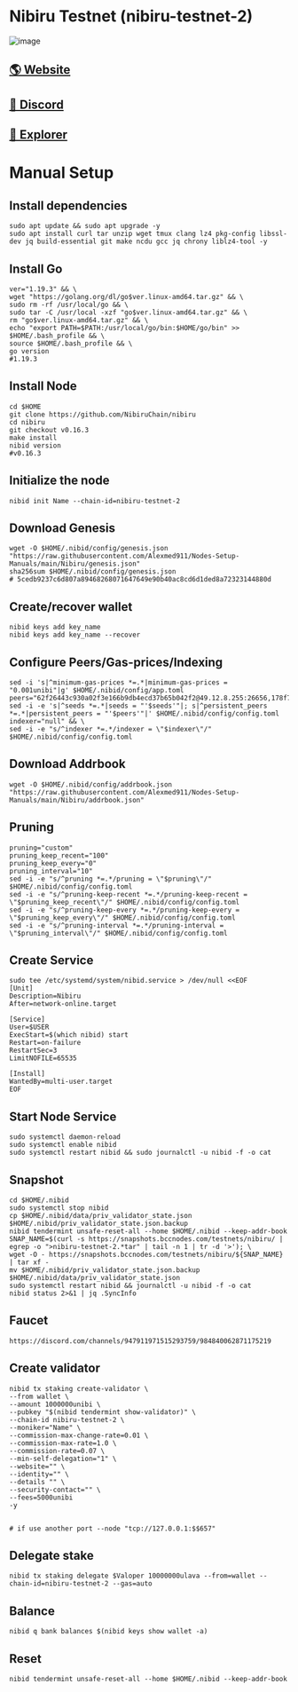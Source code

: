 # Nibiru Testnet (nibiru-testnet-2)

![image](https://techcrunch.com/wp-content/uploads/2022/09/nibiru.jpg?resize=1200,587)

## <a href="https://nibiru.fi/">🌎 Website </a>
## <a href="https://discord.gg/dx7WTtuRNR">💎 Discord </a>
## <a href="https://nibiru.explorers.guru/">🚀 Explorer </a>

# Manual Setup

## Install dependencies
```
sudo apt update && sudo apt upgrade -y
sudo apt install curl tar unzip wget tmux clang lz4 pkg-config libssl-dev jq build-essential git make ncdu gcc jq chrony liblz4-tool -y
```
## Install Go
```
ver="1.19.3" && \
wget "https://golang.org/dl/go$ver.linux-amd64.tar.gz" && \
sudo rm -rf /usr/local/go && \
sudo tar -C /usr/local -xzf "go$ver.linux-amd64.tar.gz" && \
rm "go$ver.linux-amd64.tar.gz" && \
echo "export PATH=$PATH:/usr/local/go/bin:$HOME/go/bin" >> $HOME/.bash_profile && \
source $HOME/.bash_profile && \
go version    
#1.19.3
```
## Install Node

```
cd $HOME
git clone https://github.com/NibiruChain/nibiru
cd nibiru
git checkout v0.16.3
make install
nibid version         
#v0.16.3
```
## Initialize the node
```
nibid init Name --chain-id=nibiru-testnet-2
```

## Download Genesis
```
wget -O $HOME/.nibid/config/genesis.json "https://raw.githubusercontent.com/Alexmed911/Nodes-Setup-Manuals/main/Nibiru/genesis.json"
sha256sum $HOME/.nibid/config/genesis.json
# 5cedb9237c6d807a89468268071647649e90b40ac8cd6d1ded8a72323144880d
```
## Create/recover wallet
```
nibid keys add key_name
nibid keys add key_name --recover
```

## Configure Peers/Gas-prices/Indexing
```
sed -i 's|^minimum-gas-prices *=.*|minimum-gas-prices = "0.001unibi"|g' $HOME/.nibid/config/app.toml
peers="62f26443c930a02f3e166b9db4ecd37b65b042f2@49.12.8.255:26656,178f7dd47502283f9245d24ffcc0a0acc9f661cc@135.181.145.58:26656,0fc167f54fc0d63369763b1519e79c3b400c4bb4@65.108.97.58:2486,1a32af5ac53fc3180327c0045c492140e8b8bcb6@144.91.80.171:26656,bd0117a9200937887d854b14a7ea53f7ba2c81ea@185.245.183.192:46656,76d1973e958a340f7109a3d2bda6436b68f3bc6a@173.212.214.154:46656,888f65c496c3cb5ca345d227e01996506a52f65e@185.209.223.127:39656,bef7f536be357a2d69c643128c7f1c8245b76809@65.21.91.50:26656"
sed -i -e 's|^seeds *=.*|seeds = "'$seeds'"|; s|^persistent_peers *=.*|persistent_peers = "'$peers'"|' $HOME/.nibid/config/config.toml
indexer="null" && \
sed -i -e "s/^indexer *=.*/indexer = \"$indexer\"/" $HOME/.nibid/config/config.toml
```
## Download Addrbook
```
wget -O $HOME/.nibid/config/addrbook.json "https://raw.githubusercontent.com/Alexmed911/Nodes-Setup-Manuals/main/Nibiru/addrbook.json"
```
## Pruning
```
pruning="custom"
pruning_keep_recent="100"
pruning_keep_every="0"
pruning_interval="10"
sed -i -e "s/^pruning *=.*/pruning = \"$pruning\"/" $HOME/.nibid/config/config.toml
sed -i -e "s/^pruning-keep-recent *=.*/pruning-keep-recent = \"$pruning_keep_recent\"/" $HOME/.nibid/config/config.toml
sed -i -e "s/^pruning-keep-every *=.*/pruning-keep-every = \"$pruning_keep_every\"/" $HOME/.nibid/config/config.toml
sed -i -e "s/^pruning-interval *=.*/pruning-interval = \"$pruning_interval\"/" $HOME/.nibid/config/config.toml
```
## Create Service
```
sudo tee /etc/systemd/system/nibid.service > /dev/null <<EOF
[Unit]
Description=Nibiru
After=network-online.target

[Service]
User=$USER
ExecStart=$(which nibid) start
Restart=on-failure
RestartSec=3
LimitNOFILE=65535

[Install]
WantedBy=multi-user.target
EOF
```
## Start Node Service
```
sudo systemctl daemon-reload
sudo systemctl enable nibid
sudo systemctl restart nibid && sudo journalctl -u nibid -f -o cat
```
## Snapshot
```
cd $HOME/.nibid
sudo systemctl stop nibid
cp $HOME/.nibid/data/priv_validator_state.json $HOME/.nibid/priv_validator_state.json.backup
nibid tendermint unsafe-reset-all --home $HOME/.nibid --keep-addr-book
SNAP_NAME=$(curl -s https://snapshots.bccnodes.com/testnets/nibiru/ | egrep -o ">nibiru-testnet-2.*tar" | tail -n 1 | tr -d '>'); \
wget -O - https://snapshots.bccnodes.com/testnets/nibiru/${SNAP_NAME} | tar xf -
mv $HOME/.nibid/priv_validator_state.json.backup $HOME/.nibid/data/priv_validator_state.json
sudo systemctl restart nibid && journalctl -u nibid -f -o cat
nibid status 2>&1 | jq .SyncInfo
```
## Faucet
```
https://discord.com/channels/947911971515293759/984840062871175219
```
## Create validator
```
nibid tx staking create-validator \
--from wallet \
--amount 1000000unibi \
--pubkey "$(nibid tendermint show-validator)" \
--chain-id nibiru-testnet-2 \
--moniker="Name" \
--commission-max-change-rate=0.01 \
--commission-max-rate=1.0 \
--commission-rate=0.07 \
--min-self-delegation="1" \
--website="" \
--identity="" \
--details "" \
--security-contact="" \
--fees=5000unibi 
-y

  
# if use another port --node "tcp://127.0.0.1:$$657"
  ``` 
##  Delegate stake
```
nibid tx staking delegate $Valoper 10000000ulava --from=wallet --chain-id=nibiru-testnet-2 --gas=auto
```
##  Balance
```
nibid q bank balances $(nibid keys show wallet -a)
```
##  Reset
```
nibid tendermint unsafe-reset-all --home $HOME/.nibid --keep-addr-book
